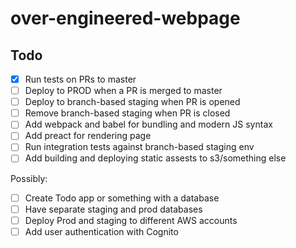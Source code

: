 # over-engineered-webpage

## Todo

- [X] Run tests on PRs to master
- [ ] Deploy to PROD when a PR is merged to master
- [ ] Deploy to branch-based staging when PR is opened
- [ ] Remove branch-based staging when PR is closed
- [ ] Add webpack and babel for bundling and modern JS syntax
- [ ] Add preact for rendering page
- [ ] Run integration tests against branch-based staging env
- [ ] Add building and deploying static assests to s3/something else

Possibly:

- [ ] Create Todo app or something with a database
- [ ] Have separate staging and prod databases
- [ ] Deploy Prod and staging to different AWS accounts
- [ ] Add user authentication with Cognito

